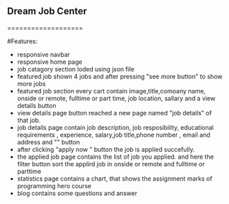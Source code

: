 ## Dream Job Center
===================

#Features:
* responsive navbar
* responsive home page
* job catagory section loded using json file
* featured job shown 4 jobs and after pressing "see more button" to show more jobs 
* featured job section every cart contain image,title,comoany name, onside or remote, fulltime or part time, job location, sallary and a view details button
* view details page button reached a new page named "job details" of that job.
* job details page contain job description, job resposibility, educational requirements , experience, salary,job title,phone number , email and address and "" button
* after clicking "apply now " button the job is applied succefully. 
* the applied job page contains the list of job you applied. and here the filter button sort the applird job in onside or remote and fulltime or parttime
* statistics page contains a chart, that shows the assignment marks of programming hero course
* blog contains some questions and answer